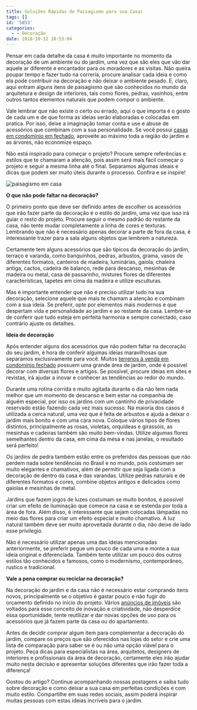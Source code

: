```yaml
---
title: Soluções Rápidas de Paisagismo para sua Casa!
tags: []
id: '5853'
categories:
  - - Decoração
date: 2018-10-12 10:53:04
---
```


Pensar em cada detalhe da casa é muito importante no momento da decoração de um ambiente ou do jardim, uma vez que são eles que vão dar aquele ar diferente e encantador para os moradores e as visitas. Não queira poupar tempo e fazer tudo na correria, procure analisar cada ideia e como ela pode contribuir na decoração e não deixar o ambiente pesado. E, claro, aqui entram alguns itens de paisagismo que são conhecidos no mundo da arquitetura e design de interiores, tais como flores, pedras, vasinhos, entre outros tantos elementos naturais que podem compor o ambiente.

Vale lembrar que não existe o certo ou errado, aqui o que importa é o gosto de cada um e de que forma as ideias serão elaboradas e colocadas em pratica. Por isso, deixe a imaginação tomar conta e use e abuse de acessórios que combinam com a sua personalidade. Se você possui [casas em condomínio em fechado](https://www.chavesnamao.com.br/casas-em-condominio-a-venda/pr-curitiba/), aproveite ao máximo toda a região do jardim e as árvores, não economize espaço.

Não está inspirado para começar o projeto? Procure sempre referências e estilos que te chamaram a atenção, pois assim será mais fácil começar o projeto e seguir a mesma linha até o final. Separamos algumas ideais e dicas que podem ser muito úteis durante o processo. Confira e se inspire!

![paisagismo em casa](http://natalia.blog.br/wp-content/uploads/2018/10/paisagismo.jpg "paisagismo em casa")

**O que não pode faltar na decoração?**

O primeiro ponto que deve ser definido antes de escolher os acessórios que irão fazer parte da decoração é o estilo do jardim, uma vez que isso irá guiar o resto do projeto. Procure seguir o mesmo padrão do restante da casa, não tente mudar completamente a linha de cores e texturas. Lembrando que não é necessário apenas decorar a parte de fora da casa, é interessante trazer para a sala alguns objetos que lembrem a natureza.

Certamente tem alguns acessórios que são típicos da decoração do jardim, terraço e varanda, como banquinhos, pedras, arbustos, grama, vasos de diferentes formatos, canteiros de madeira, luminárias, gaiola, chaleira antiga, cactos, cadeira de balanço, rede para descanso, mesinhas de madeira ou metal, casa de passarinho, mistures flores de diferentes características, tapetes em cima da madeira e utilize esculturas.

Mas é importante entender que não é preciso utilizar tudo na sua decoração, selecione aquele que mais te chamam a atenção e combinam com a sua ideia. Se preferir, opte por elementos mais modernos e que despertam vida e personalidade ao jardim e ao restante da casa. Lembre-se de conferir que tudo esteja em perfeita harmonia e sempre conectado, caso contrário ajuste os detalhes.

**Ideia de decoração**

Após entender alguns dos acessórios que não podem faltar na decoração do seu jardim, é hora de conferir algumas ideias maravilhosas que separamos exclusivamente para você. Muitos [terrenos à venda em condomínio fechado](https://www.chavesnamao.com.br/terrenos-em-condominio-a-venda/pr-curitiba/) possuem uma grande área de jardim, onde é possível decorar com diversas flores e artigos. Se possível, procure ideias em sites e revistas, irá ajudar a inovar e conhecer as tendências ao redor do mundo.

Durante uma rotina corrida e muito agitada durante o dia não tem nada melhor que um momento de descanso e bem estar na companhia de alguém especial, por isso os jardins com um cantinho de privacidade reservado estão fazendo cada vez mais sucesso. Na maioria dos casos é utilizada a cerca natural, uma vez que é feita de arbustos e ajuda a deixar o jardim mais bonito e com uma cara nova. Coloque vários tipos de flores distintos, principalmente as rosas, violetas, orquídeas e girassóis, as mesinhas e cadeiras também são muito bem-vindas. Utilize algumas flores semelhantes dentro da casa, em cima da mesa e nas janelas, o resultado será perfeito!

Os jardins de pedra também estão entre os preferidos das pessoas que não perdem nada sobre tendências no Brasil e no mundo, pois costumam ser muito elegantes e chamativos, além de permitir que seja ligada com a decoração de dentro da casa e das varandas. Utilize pedras naturais e de diferentes formatos e cores, combine objetos antigos e delicados como gaiolas e mesinhas de metal.

Jardins que fazem jogos de luzes costumam se muito bonitos, é possível criar um efeito de iluminação que comece na casa e se estenda por toda a área de fora. Além disso, é interessante que sejam colocadas lâmpadas no meio das flores para criar um efeito especial e muito chamativo. A luz natural também deve ser muito aproveitada durante o dia, não deixe de lado esse privilegio.

Não é necessário utilizar apenas uma das ideias mencionadas anteriormente, se preferir pegue um pouco de cada uma e monte a sua ideia original e diferenciada. Também tente utilizar um pouco dos outros estilos tão conhecidos e famosos, como o modernismo, contemporâneo, rustico e tradicional.

**Vale a pena comprar ou reciclar na decoração?**

Na decoração do jardim e da casa não é necessário estar comprando itens novos, principalmente se o objetivo é gastar pouco e não fugir do orçamento definido no inicio do projeto. Vários [anúncios de imóveis](https://www.chavesnamao.com.br/) são voltados para esse conceito de inovação e criatividade, não desperdice essa oportunidade, tente reutilizar e dar novas opções de uso para os acessórios que já fazem parte da casa ou do apartamento.

Antes de decidir comprar algum item para complementar a decoração do jardim, compare os preços que são oferecidos nas lojas do setor e crie uma lista de comparação para saber se é ou não uma opção viável para o projeto. Peça dicas para especialistas na área, arquitetos, designers de interiores e profissionais da área de decoração, certamente eles irão ajudar muito nesta decisão e apresentar soluções diferentes que irão fazer toda a diferença!

Gostou do artigo? Continue acompanhando nossas postagens e saiba tudo sobre decoração e como deixar a sua casa em perfeitas condições e com muito estilo. Compartilhe em suas redes sociais, assim poderá inspirar muitas pessoas com estas ideias incríveis para o jardim.